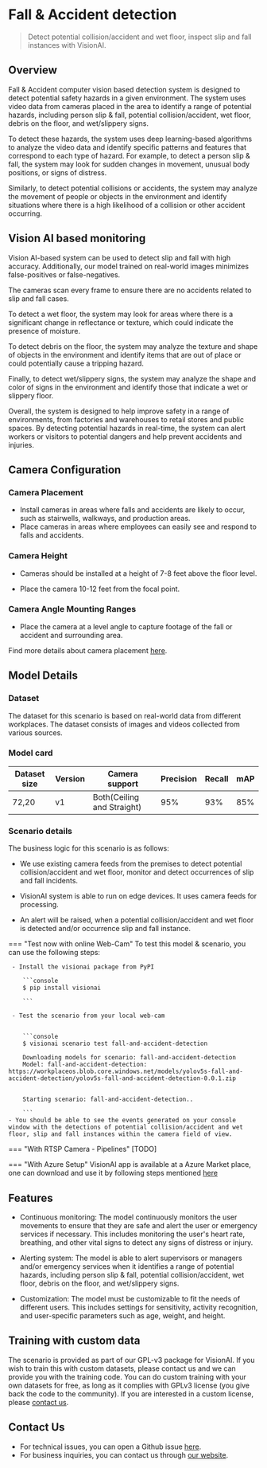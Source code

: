 # Fall & Accident detection

> Detect potential collision/accident and wet floor, inspect slip and fall instances with VisionAI.


## Overview

Fall & Accident computer vision based detection system is designed to detect potential safety hazards in a given environment. The system uses video data from cameras placed in the area to identify a range of potential hazards, including person slip & fall, potential collision/accident, wet floor, debris on the floor, and wet/slippery signs.

To detect these hazards, the system uses deep learning-based algorithms to analyze the video data and identify specific patterns and features that correspond to each type of hazard. For example, to detect a person slip & fall, the system may look for sudden changes in movement, unusual body positions, or signs of distress.

Similarly, to detect potential collisions or accidents, the system may analyze the movement of people or objects in the environment and identify situations where there is a high likelihood of a collision or other accident occurring.


## Vision AI based monitoring 

Vision AI-based system can be used to detect slip and fall with high accuracy. Additionally, our model trained on real-world images minimizes false-positives or false-negatives.  

The cameras scan every frame to ensure there are no accidents related to slip and fall cases. 

To detect a wet floor, the system may look for areas where there is a significant change in reflectance or texture, which could indicate the presence of moisture.

To detect debris on the floor, the system may analyze the texture and shape of objects in the environment and identify items that are out of place or could potentially cause a tripping hazard.

Finally, to detect wet/slippery signs, the system may analyze the shape and color of signs in the environment and identify those that indicate a wet or slippery floor.

Overall, the system is designed to help improve safety in a range of environments, from factories and warehouses to retail stores and public spaces. By detecting potential hazards in real-time, the system can alert workers or visitors to potential dangers and help prevent accidents and injuries.

## Camera Configuration


### Camera Placement

- Install cameras in areas where falls and accidents are likely to occur, such as stairwells, walkways, and production areas.
- Place cameras in areas where employees can easily see and respond to falls and accidents.


### Camera Height

- Cameras should be installed at a height of 7-8 feet above the floor level.

- Place the camera 10-12 feet from the focal point.

### Camera Angle Mounting Ranges

- Place the camera at a level angle to capture footage of the fall or accident and surrounding area.


Find more details about camera placement [here](../overview/cameras.md).


## Model Details

### Dataset

The dataset for this scenario is based on real-world data from different workplaces. The dataset consists of images and videos collected from various sources. 

### Model card

 <div class="table">
    <table class="fl-table">
        <thead>
        <tr><th>Dataset size</th>
            <th>Version</th>
            <th>Camera support</th>
            <th>Precision</th>
            <th>Recall</th>
            <th> mAP  </th>  
        </thead>
        <tbody>
        <tr>
            <td>72,20</td>
            <td>v1</td>
            <td>Both(Ceiling and Straight)</td>
            <td>95% </td>
            <td>93% </td>
            <td>85% </td>
        </tr>
        </tbody>
    </table>
</div>

### Scenario details


The business logic for this scenario is as follows:

- We use existing camera feeds from the premises to detect potential collision/accident and wet floor, monitor and detect occurrences of slip and fall incidents.  

- VisionAI system is able to run on edge devices. It uses camera feeds for processing.

- An alert will be raised, when a potential collision/accident and wet floor is detected and/or occurrence slip and fall instance.

=== "Test now with online Web-Cam"
     To test this model & scenario, you can use the following steps:

     - Install the visionai package from PyPI
     
        ```console
        $ pip install visionai
        
        ```
     
     - Test the scenario from your local web-cam
     

        ```console
        $ visionai scenario test fall-and-accident-detection

        Downloading models for scenario: fall-and-accident-detection
        Model: fall-and-accident-detection: https://workplaceos.blob.core.windows.net/models/yolov5s-fall-and-accident-detection/yolov5s-fall-and-accident-detection-0.0.1.zip
        

        Starting scenario: fall-and-accident-detection..

        ```
    - You should be able to see the events generated on your console window with the detections of potential collision/accident and wet floor, slip and fall instances within the camera field of view.

=== "With RTSP Camera - Pipelines"
     [TODO]
 
=== "With Azure Setup"
     VisionAI app is available at a Azure Market place, one can download and use it by following steps mentioned [here](../overview/azure-managed-app.md)




## Features

- Continuous monitoring: The model continuously monitors the user movements to ensure that they are safe and alert the user or emergency services if necessary. This includes monitoring the user's heart rate, breathing, and other vital signs to detect any signs of distress or injury.

- Alerting system: The model is able to alert supervisors or managers and/or emergency services when it identifies a range of potential hazards, including person slip & fall, potential collision/accident, wet floor, debris on the floor, and wet/slippery signs.

- Customization: The model must be customizable to fit the needs of different users. This includes settings for sensitivity, activity recognition, and user-specific parameters such as age, weight, and height.


## Training with custom data

The scenario is provided as part of our GPL-v3 package for VisionAI. If you wish to train this with custom datasets, please contact us and we can provide you with the training code. You can do custom training with your own datasets for free, as long as it complies with GPLv3 license (you give back the code to the community). If you are interested in a custom license, please [contact us](../company/contact.md).


## Contact Us

- For technical issues, you can open a Github issue [here](https://github.com/visionify/visionai).
- For business inquiries, you can contact us through [our website](https://visionify.ai/contact).